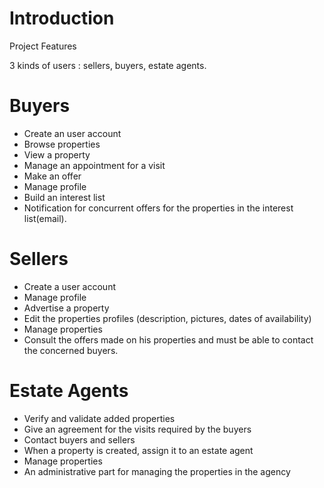 # Introduction #
Project Features

3 kinds of users :
sellers, buyers, estate agents.

# Buyers #
  * Create an user account
  * Browse properties
  * View a property
  * Manage an appointment for a visit
  * Make an offer
  * Manage profile
  * Build an interest list
  * Notification for concurrent offers for the properties in the interest list(email).

# Sellers #
  * Create a user account
  * Manage profile
  * Advertise a property
  * Edit the properties profiles (description, pictures, dates of availability)
  * Manage properties
  * Consult the offers made on his properties and must be able to contact the concerned buyers.

# Estate Agents #
  * Verify and validate added properties
  * Give an agreement for the visits required by the buyers
  * Contact buyers and sellers
  * When a property is created, assign it to an estate agent
  * Manage properties
  * An administrative part for managing the properties in the agency